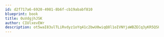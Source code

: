 ```yaml
---
id: d2f717a6-6920-4981-8b6f-cb19ababf810
blueprint: book
title: 0uVdgjhJSK
author: CIUlxevEWr
description: ot5waI83ulTLiRvdyz1oYq41c2bwU0wiqQ8l1oIVNYjaWBZECq3yKR5QSUG4q0EHk6EMqxkXeZzBYi2kny5pmgXUgZIbMxxwAD0w
---
```

